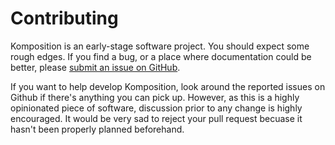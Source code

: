 # Contributing

Komposition is an early-stage software project. You should expect some rough
edges. If you find a bug, or a place where documentation could be better,
please [submit an issue on GitHub](https://github.com/owickstrom/komposition).

If you want to help develop Komposition, look around the reported issues on
Github if there's anything you can pick up. However, as this is a highly
opinionated piece of software, discussion prior to any change is highly
encouraged. It would be very sad to reject your pull request becuase it
hasn't been properly planned beforehand.